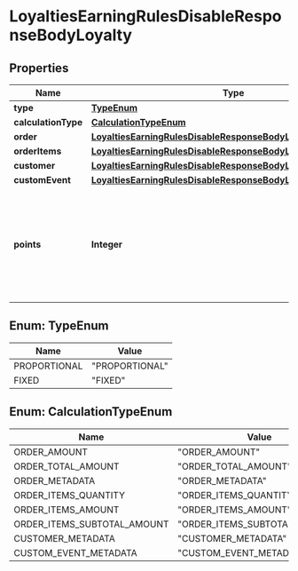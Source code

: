 

# LoyaltiesEarningRulesDisableResponseBodyLoyalty


## Properties

| Name | Type | Description |
|------------ | ------------- | ------------- |
|**type** | [**TypeEnum**](#TypeEnum) |  |
|**calculationType** | [**CalculationTypeEnum**](#CalculationTypeEnum) |  |
|**order** | [**LoyaltiesEarningRulesDisableResponseBodyLoyaltyOrder**](LoyaltiesEarningRulesDisableResponseBodyLoyaltyOrder.md) |  |
|**orderItems** | [**LoyaltiesEarningRulesDisableResponseBodyLoyaltyOrderItems**](LoyaltiesEarningRulesDisableResponseBodyLoyaltyOrderItems.md) |  |
|**customer** | [**LoyaltiesEarningRulesDisableResponseBodyLoyaltyCustomer**](LoyaltiesEarningRulesDisableResponseBodyLoyaltyCustomer.md) |  |
|**customEvent** | [**LoyaltiesEarningRulesDisableResponseBodyLoyaltyCustomEvent**](LoyaltiesEarningRulesDisableResponseBodyLoyaltyCustomEvent.md) |  |
|**points** | **Integer** | Defines how the points will be added to the loyalty card. FIXED adds a fixed number of points. |



## Enum: TypeEnum

| Name | Value |
|---- | -----|
| PROPORTIONAL | &quot;PROPORTIONAL&quot; |
| FIXED | &quot;FIXED&quot; |



## Enum: CalculationTypeEnum

| Name | Value |
|---- | -----|
| ORDER_AMOUNT | &quot;ORDER_AMOUNT&quot; |
| ORDER_TOTAL_AMOUNT | &quot;ORDER_TOTAL_AMOUNT&quot; |
| ORDER_METADATA | &quot;ORDER_METADATA&quot; |
| ORDER_ITEMS_QUANTITY | &quot;ORDER_ITEMS_QUANTITY&quot; |
| ORDER_ITEMS_AMOUNT | &quot;ORDER_ITEMS_AMOUNT&quot; |
| ORDER_ITEMS_SUBTOTAL_AMOUNT | &quot;ORDER_ITEMS_SUBTOTAL_AMOUNT&quot; |
| CUSTOMER_METADATA | &quot;CUSTOMER_METADATA&quot; |
| CUSTOM_EVENT_METADATA | &quot;CUSTOM_EVENT_METADATA&quot; |




